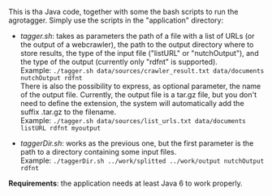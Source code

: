 This is tha Java code, together with some the bash scripts to run the agrotagger. Simply use the scripts in the "application" directory:

- *tagger.sh*: takes as parameters the path of a file with a list of URLs (or the output of a webcrawler), the path to the output directory where to store results, the type of the input file ("listURL" or "nutchOutput"), and the type of the output (currently only "rdfnt" is supported).  
Example: ``./tagger.sh data/sources/crawler_result.txt data/documents nutchOutput rdfnt``  
There is also the possibility to express, as optional parameter, the name of the output file. Currently, the output file is a tar.gz file, but you don't need to define the extension, the system will automatically add the suffix .tar.gz to the filename.  
Example: ``./tagger.sh data/sources/list_urls.txt data/documents listURL rdfnt myoutput``  

- *taggerDir.sh*: works as the previous one, but the first parameter is the path to a directory containing some input files.  
Example: ``./taggerDir.sh ../work/splitted ../work/output nutchOutput rdfnt``  

**Requirements**: the application needs at least Java 6 to work properly.
